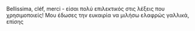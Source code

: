 Bellissima, cléf, merci - είσαι πολύ επιλεκτικός στις λέξεις που χρησιμοποιείς! Μου έδωσες την ευκαιρία να μιλήσω ελαφρώς γαλλικά, επίσης